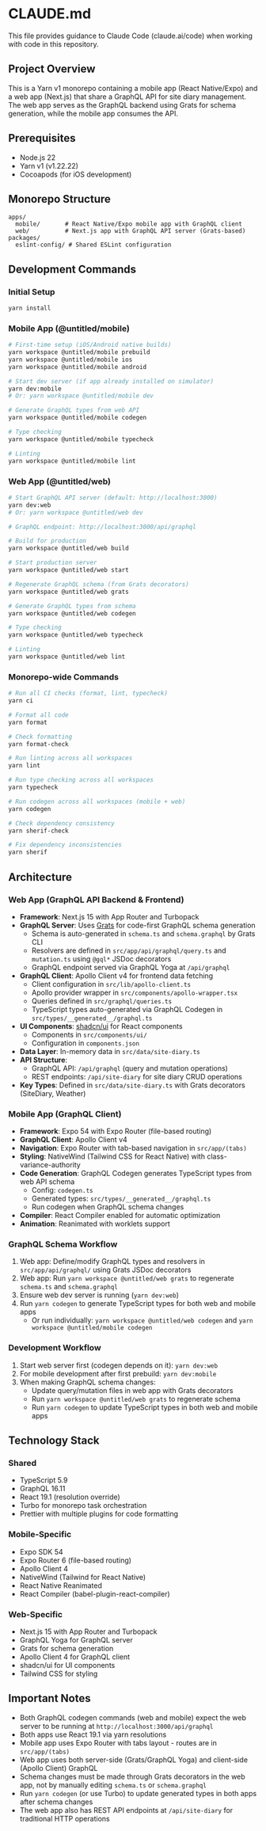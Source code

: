 # CLAUDE.md

This file provides guidance to Claude Code (claude.ai/code) when working with code in this repository.

## Project Overview

This is a Yarn v1 monorepo containing a mobile app (React Native/Expo) and a web app (Next.js) that share a GraphQL API for site diary management. The web app serves as the GraphQL backend using Grats for schema generation, while the mobile app consumes the API.

## Prerequisites

- Node.js 22
- Yarn v1 (v1.22.22)
- Cocoapods (for iOS development)

## Monorepo Structure

```
apps/
  mobile/       # React Native/Expo mobile app with GraphQL client
  web/          # Next.js app with GraphQL API server (Grats-based)
packages/
  eslint-config/ # Shared ESLint configuration
```

## Development Commands

### Initial Setup

```bash
yarn install
```

### Mobile App (@untitled/mobile)

```bash
# First-time setup (iOS/Android native builds)
yarn workspace @untitled/mobile prebuild
yarn workspace @untitled/mobile ios
yarn workspace @untitled/mobile android

# Start dev server (if app already installed on simulator)
yarn dev:mobile
# Or: yarn workspace @untitled/mobile dev

# Generate GraphQL types from web API
yarn workspace @untitled/mobile codegen

# Type checking
yarn workspace @untitled/mobile typecheck

# Linting
yarn workspace @untitled/mobile lint
```

### Web App (@untitled/web)

```bash
# Start GraphQL API server (default: http://localhost:3000)
yarn dev:web
# Or: yarn workspace @untitled/web dev

# GraphQL endpoint: http://localhost:3000/api/graphql

# Build for production
yarn workspace @untitled/web build

# Start production server
yarn workspace @untitled/web start

# Regenerate GraphQL schema (from Grats decorators)
yarn workspace @untitled/web grats

# Generate GraphQL types from schema
yarn workspace @untitled/web codegen

# Type checking
yarn workspace @untitled/web typecheck

# Linting
yarn workspace @untitled/web lint
```

### Monorepo-wide Commands

```bash
# Run all CI checks (format, lint, typecheck)
yarn ci

# Format all code
yarn format

# Check formatting
yarn format-check

# Run linting across all workspaces
yarn lint

# Run type checking across all workspaces
yarn typecheck

# Run codegen across all workspaces (mobile + web)
yarn codegen

# Check dependency consistency
yarn sherif-check

# Fix dependency inconsistencies
yarn sherif
```

## Architecture

### Web App (GraphQL API Backend & Frontend)

- **Framework**: Next.js 15 with App Router and Turbopack
- **GraphQL Server**: Uses [Grats](https://grats.capt.dev) for code-first GraphQL schema generation
  - Schema is auto-generated in `schema.ts` and `schema.graphql` by Grats CLI
  - Resolvers are defined in `src/app/api/graphql/query.ts` and `mutation.ts` using `@gql*` JSDoc decorators
  - GraphQL endpoint served via GraphQL Yoga at `/api/graphql`
- **GraphQL Client**: Apollo Client v4 for frontend data fetching
  - Client configuration in `src/lib/apollo-client.ts`
  - Apollo provider wrapper in `src/components/apollo-wrapper.tsx`
  - Queries defined in `src/graphql/queries.ts`
  - TypeScript types auto-generated via GraphQL Codegen in `src/types/__generated__/graphql.ts`
- **UI Components**: [shadcn/ui](https://ui.shadcn.com) for React components
  - Components in `src/components/ui/`
  - Configuration in `components.json`
- **Data Layer**: In-memory data in `src/data/site-diary.ts`
- **API Structure**:
  - GraphQL API: `/api/graphql` (query and mutation operations)
  - REST endpoints: `/api/site-diary` for site diary CRUD operations
- **Key Types**: Defined in `src/data/site-diary.ts` with Grats decorators (SiteDiary, Weather)

### Mobile App (GraphQL Client)

- **Framework**: Expo 54 with Expo Router (file-based routing)
- **GraphQL Client**: Apollo Client v4
- **Navigation**: Expo Router with tab-based navigation in `src/app/(tabs)`
- **Styling**: NativeWind (Tailwind CSS for React Native) with class-variance-authority
- **Code Generation**: GraphQL Codegen generates TypeScript types from web API schema
  - Config: `codegen.ts`
  - Generated types: `src/types/__generated__/graphql.ts`
  - Run codegen when GraphQL schema changes
- **Compiler**: React Compiler enabled for automatic optimization
- **Animation**: Reanimated with worklets support

### GraphQL Schema Workflow

1. Web app: Define/modify GraphQL types and resolvers in `src/app/api/graphql/` using Grats JSDoc decorators
2. Web app: Run `yarn workspace @untitled/web grats` to regenerate `schema.ts` and `schema.graphql`
3. Ensure web dev server is running (`yarn dev:web`)
4. Run `yarn codegen` to generate TypeScript types for both web and mobile apps
   - Or run individually: `yarn workspace @untitled/web codegen` and `yarn workspace @untitled/mobile codegen`

### Development Workflow

1. Start web server first (codegen depends on it): `yarn dev:web`
2. For mobile development after first prebuild: `yarn dev:mobile`
3. When making GraphQL schema changes:
   - Update query/mutation files in web app with Grats decorators
   - Run `yarn workspace @untitled/web grats` to regenerate schema
   - Run `yarn codegen` to update TypeScript types in both web and mobile apps

## Technology Stack

### Shared

- TypeScript 5.9
- GraphQL 16.11
- React 19.1 (resolution override)
- Turbo for monorepo task orchestration
- Prettier with multiple plugins for code formatting

### Mobile-Specific

- Expo SDK 54
- Expo Router 6 (file-based routing)
- Apollo Client 4
- NativeWind (Tailwind for React Native)
- React Native Reanimated
- React Compiler (babel-plugin-react-compiler)

### Web-Specific

- Next.js 15 with App Router and Turbopack
- GraphQL Yoga for GraphQL server
- Grats for schema generation
- Apollo Client 4 for GraphQL client
- shadcn/ui for UI components
- Tailwind CSS for styling

## Important Notes

- Both GraphQL codegen commands (web and mobile) expect the web server to be running at `http://localhost:3000/api/graphql`
- Both apps use React 19.1 via yarn resolutions
- Mobile app uses Expo Router with tabs layout - routes are in `src/app/(tabs)`
- Web app uses both server-side (Grats/GraphQL Yoga) and client-side (Apollo Client) GraphQL
- Schema changes must be made through Grats decorators in the web app, not by manually editing `schema.ts` or `schema.graphql`
- Run `yarn codegen` (or use Turbo) to update generated types in both apps after schema changes
- The web app also has REST API endpoints at `/api/site-diary` for traditional HTTP operations
